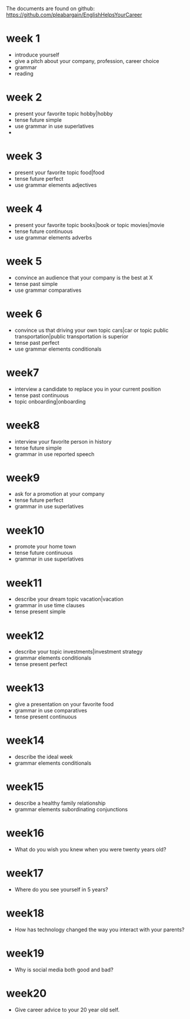 The documents are found on github: https://github.com/pleabargain/EnglishHelpsYourCareer

# week 1
- introduce yourself
- give a pitch about your company, profession, career choice
- grammar
- reading


# week 2
- present your favorite topic hobby|hobby
- tense future simple
- use grammar in use superlatives
- 

# week 3
- present your favorite topic food|food
- tense future perfect
- use grammar elements adjectives

# week 4 
- present your favorite topic books|book  or topic movies|movie
- tense future continuous
- use grammar elements adverbs
  
# week 5
- convince an audience that your company is the best at X
- tense past simple
- use grammar comparatives

# week 6
- convince us that driving your own topic cars|car or topic public transportation|public transportation is superior
- tense past perfect
- use grammar elements conditionals


# week7 
- interview a candidate to replace you in your current position
- tense past continuous
- topic onboarding|onboarding

# week8 
- interview your favorite person in history
- tense future simple
- grammar in use  reported speech
  
# week9 
- ask for a promotion at your company
-  tense future perfect
-  grammar in use superlatives

# week10 
- promote your home town
- tense future continuous
-  grammar in use superlatives

# week11 
- describe your dream topic vacation|vacation
- grammar in use time clauses
- tense present simple

# week12 
- describe your topic investments|investment strategy
- grammar elements conditionals
- tense present perfect

# week13 
- give a presentation on your favorite food
- grammar in use comparatives
- tense present continuous

# week14 
- describe the ideal week
- grammar elements conditionals

# week15 
- describe a healthy family relationship
- grammar elements subordinating conjunctions

# week16 
- What do you wish you knew when you were twenty years old?


# week17 
- Where do you see yourself in 5 years?

# week18 
- How has technology changed the way you interact with your parents?

# week19 
- Why is social media both good and bad?

# week20
- Give career advice to your 20 year old self.